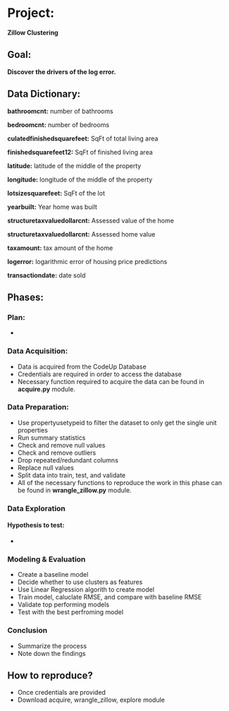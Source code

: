 # Project:
   **Zillow Clustering**

## Goal:
  **Discover the drivers of the log error.**


## Data Dictionary:

**bathroomcnt:** number of bathrooms

**bedroomcnt:** number of bedrooms

**culatedfinishedsquarefeet:** SqFt of total living area

**finishedsquarefeet12:** SqFt of finished living area

**latitude:** latitude of the middle of the property

**longitude:** longitude of the middle of the property

**lotsizesquarefeet:** SqFt of the lot

**yearbuilt:** Year home was built

**structuretaxvaluedollarcnt:** Assessed value of the home

**structuretaxvaluedollarcnt:** Assessed home value

**taxamount:** tax amount of the home

**logerror:** logarithmic error of housing price predictions

**transactiondate:** date sold

## Phases:
### Plan:
- 

### Data Acquisition:
-	Data is acquired from the CodeUp Database 
-	Credentials are required in order to access the database
-	Necessary function required to acquire the data can be found in **acquire.py** module.

### Data Preparation:
-	Use propertyusetypeid to filter the dataset to only get the single unit properties
-	Run summary statistics
-	Check and remove null values
-	Check and remove outliers
-	Drop repeated/redundant columns
-	Replace null values
-	Split data into train, test, and validate 
-	All of the necessary functions to reproduce the work in this phase can be found in **wrangle_zillow.py** module.

### Data Exploration
#### Hypothesis to test:
- 





### Modeling & Evaluation
- Create a baseline model
- Decide whether to use clusters as features
- Use Linear Regression algorith to create model
- Train model, caluclate RMSE, and compare with baseline RMSE
- Validate top performing models
- Test with the best perfroming model

### Conclusion
- Summarize the process
- Note down the findings

## How to reproduce?
- Once credentials are provided
- Download acquire, wrangle_zillow, explore module

